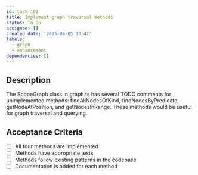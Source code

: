```yaml
---
id: task-102
title: Implement graph traversal methods
status: To Do
assignee: []
created_date: '2025-08-05 13:47'
labels:
  - graph
  - enhancement
dependencies: []
---
```


## Description

The ScopeGraph class in graph.ts has several TODO comments for unimplemented methods: findAllNodesOfKind, findNodesByPredicate, getNodeAtPosition, and getNodesInRange. These methods would be useful for graph traversal and querying.

## Acceptance Criteria

- [ ] All four methods are implemented
- [ ] Methods have appropriate tests
- [ ] Methods follow existing patterns in the codebase
- [ ] Documentation is added for each method
